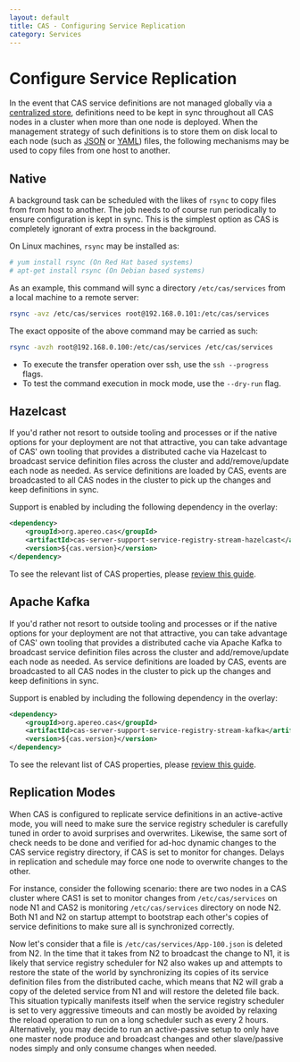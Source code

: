 ```yaml
---
layout: default
title: CAS - Configuring Service Replication
category: Services
---
```


# Configure Service Replication

In the event that CAS service definitions are not managed globally via a [centralized store](Service-Management.html), 
definitions need to be kept in sync throughout all CAS nodes in a cluster when more than one node is deployed. 
When the management strategy of such definitions is to store them on disk local to 
each node (such as [JSON](JSON-Service-Management.html) or [YAML](YAML-Service-Management.html)) files, 
the following mechanisms may be used to copy files from one host to another.

## Native

A background task can be scheduled with the likes of `rsync` to copy files from from host to another. 
The job needs to of course run periodically to ensure configuration is kept in sync. 
This is the simplest option as CAS is completely ignorant of extra process in the background.

On Linux machines, `rsync` may be installed as:

```bash
# yum install rsync (On Red Hat based systems)
# apt-get install rsync (On Debian based systems)
```

As an example, this command will sync a directory `/etc/cas/services` from a local machine to a remote server:

```bash
rsync -avz /etc/cas/services root@192.168.0.101:/etc/cas/services
```

The exact opposite of the above command may be carried as such:

```bash
rsync -avzh root@192.168.0.100:/etc/cas/services /etc/cas/services
```

- To execute the transfer operation over ssh, use the `ssh --progress` flags.
- To test the command execution in mock mode, use the `--dry-run` flag.

## Hazelcast

If you'd rather not resort to outside tooling and processes or if the native options for your 
deployment are not that attractive, you can take advantage of CAS' own tooling that provides a 
distributed cache via Hazelcast to broadcast service definition files across the cluster and add/remove/update 
each node as needed. As service definitions are loaded by CAS, events are broadcasted to all 
CAS nodes in the cluster to pick up the changes and keep definitions in sync. 

Support is enabled by including the following dependency in the overlay:

```xml
<dependency>
    <groupId>org.apereo.cas</groupId>
    <artifactId>cas-server-support-service-registry-stream-hazelcast</artifactId>
    <version>${cas.version}</version>
</dependency>
```

To see the relevant list of CAS properties, please [review this guide](../configuration/Configuration-Properties.html#service-registry-replication-hazelcast).

## Apache Kafka

If you'd rather not resort to outside tooling and processes or if the native options for your 
deployment are not that attractive, you can take advantage of CAS' own tooling that provides a 
distributed cache via Apache Kafka to broadcast service definition files across the cluster and add/remove/update 
each node as needed. As service definitions are loaded by CAS, events are broadcasted to all 
CAS nodes in the cluster to pick up the changes and keep definitions in sync. 

Support is enabled by including the following dependency in the overlay:

```xml
<dependency>
    <groupId>org.apereo.cas</groupId>
    <artifactId>cas-server-support-service-registry-stream-kafka</artifactId>
    <version>${cas.version}</version>
</dependency>
```

To see the relevant list of CAS properties, please [review this guide](../configuration/Configuration-Properties.html#service-registry-replication-kafka).

## Replication Modes

When CAS is configured to replicate service definitions in an active-active mode, you will need to make sure the service registry scheduler is carefully tuned in order to avoid surprises and overwrites. Likewise, the same sort of check needs to be done and verified for ad-hoc dynamic changes to the CAS service registry directory, if CAS is set to monitor for changes. Delays in replication and schedule may force one node to overwrite changes to the other. 

For instance, consider the following scenario: there are two nodes in a CAS cluster where CAS1 is set to monitor changes from `/etc/cas/services` on node N1 and CAS2 is monitoring `/etc/cas/services` directory on node N2. Both N1 and N2 on startup attempt to bootstrap each other's copies of service definitions to make sure all is synchronized correctly. 

Now let's consider that a file is `/etc/cas/services/App-100.json` is deleted from N2. In the time that it takes from N2 to broadcast the change to N1, it is likely that service registry scheduler for N2 also wakes up and attempts to restore the state of the world by synchronizing its copies of its service definition files from the distributed cache, which means that N2 will grab a copy of the deleted service from N1 and will restore the deleted file back. This situation typically manifests itself when the service registry scheduler is set to very aggressive timeouts and can mostly be avoided by relaxing the reload operation to run on a long scheduler such as every 2 hours. Alternatively, you may decide to run an active-passive setup to only have one master node produce and broadcast changes and other slave/passive nodes simply and only consume changes when needed.
